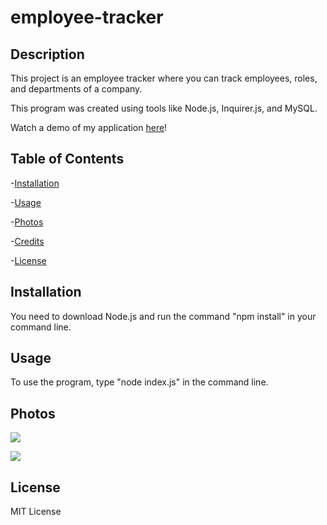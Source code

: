# employee-tracker

## Description

This project is an employee tracker where you can track employees, roles, and departments of a company.

This program was created using tools like Node.js, Inquirer.js, and MySQL.

Watch a demo of my application [here](https://drive.google.com/file/d/11ZZYaDf4uuX8Eba3GVM7U1YCifCjDcOm/view?pli=1)!

## Table of Contents

-[Installation](#installation)

-[Usage](#usage)

-[Photos](#photos)

-[Credits](#credits)

-[License](#license)

## Installation

You need to download Node.js and run the command "npm install" in your command line.

## Usage

To use the program, type "node index.js" in the command line.

## Photos

![](https://media.discordapp.net/attachments/790308309466087424/1192720760842768414/image.png?ex=65aa1ac5&is=6597a5c5&hm=b5488036f3e55dc8fe8452a3e7cd640f3a5a0b562f5f908f99b5a7d3b49c7c50&=&format=webp&quality=lossless&width=1410&height=928)

![](https://media.discordapp.net/attachments/790308309466087424/1192720963255668878/image.png?ex=65aa1af5&is=6597a5f5&hm=df55ac0df9c6882f08769119d923eb6d3c1cc9953a9cd2827ba6554d14cec2ec&=&format=webp&quality=lossless&width=1035&height=459)

## License

MIT License
